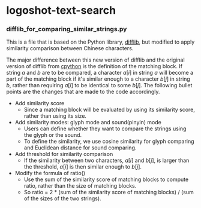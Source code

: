 # logoshot-text-search

### difflib_for_comparing_similar_strings.py
This is a file that is based on the Python library, [difflib](https://github.com/python/cpython/blob/3.11/Lib/difflib.py), but modified to apply similarity comparison between Chinese characters.

The major difference between this new version of difflib and the original version of difflib from [cpython](https://github.com/python/cpython) is the definition of the matching block. If string $a$ and $b$ are to be compared, a character $a[i]$ in string $a$ will become a part of the matching block if it's similar enough to a character $b[j]$ in string $b$, rather than requiring $a[i]$ to be identical to some $b[j]$. The following bullet points are the changes that are made to the code accordingly.
- Add similarity score
	- Since a matching block will be evaluated by using its similarity score, rather than using its size.
- Add similarity modes: glyph mode and sound(pinyin) mode
	- Users can define whether they want to compare the strings using the glyph or the sound.
  - To define the similarity, we use cosine similarity for glyph comparing and Euclidean distance for sound comparing.
- Add threshold for similarity comparison
  - If the similarity between two characters, $a[i]$ and $b[j]$, is larger than the threshold, $a[i]$ is then similar enough to $b[j]$.
- Modify the formula of ratio()
  - Use the sum of the similarity score of matching blocks to compute  ratio, rather than the size of matching blocks.
  - So ratio = 2 * (sum of the similarity score of matching blocks) / (sum of the sizes of the two strings).
